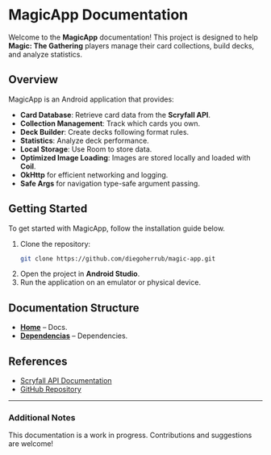 # MagicApp Documentation

Welcome to the **MagicApp** documentation! This project is designed to help **Magic: The Gathering** players manage their card collections, build decks, and analyze statistics.

## Overview
MagicApp is an Android application that provides:
- **Card Database**: Retrieve card data from the **Scryfall API**.
- **Collection Management**: Track which cards you own.
- **Deck Builder**: Create decks following format rules.
- **Statistics**: Analyze deck performance.
- **Local Storage**: Use Room to store data.
- **Optimized Image Loading**: Images are stored locally and loaded with **Coil**.
- **OkHttp** for efficient networking and logging.
- **Safe Args** for navigation type-safe argument passing.

## Getting Started
To get started with MagicApp, follow the installation guide below.
1. Clone the repository:
   ```sh
   git clone https://github.com/diegoherrub/magic-app.git
   ```
2. Open the project in **Android Studio**.
3. Run the application on an emulator or physical device.

## Documentation Structure
- **[Home](index.md)** – Docs.
- **[Dependencias](dependencies.md)** – Dependencies.

## References
- [Scryfall API Documentation](https://scryfall.com/docs/api)
- [GitHub Repository](https://github.com/diegoherrub/magic-app.git)

---

### Additional Notes
This documentation is a work in progress. Contributions and suggestions are welcome!

